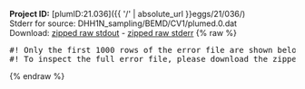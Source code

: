 **Project ID:** [plumID:21.036]({{ '/' | absolute_url }}eggs/21/036/)  
Stderr for source:  DHH1N_sampling/BEMD/CV1/plumed.0.dat   
Download: [zipped raw stdout](plumed.0.dat.plumed_master.stdout.txt.zip) - [zipped raw stderr](plumed.0.dat.plumed_master.stderr.txt.zip) 
{% raw %}
<pre>
#! Only the first 1000 rows of the error file are shown below
#! To inspect the full error file, please download the zipped raw stderr file above
</pre>
{% endraw %}

